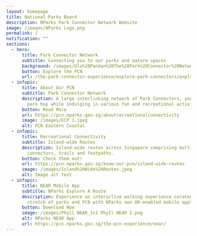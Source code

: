```yaml
---
layout: homepage
title: National Parks Board
description: NParks Park Connector Network Website
image: /images/NParks Logo.png
permalink: /
notification: ""
sections:
  - hero:
      title: Park Connector Network
      subtitle: Connecting you to our parks and nature spaces
      background: /images/Ulu%20Pandan%20The%20Park%20Connector%20Network%20Brings%20People%20Together.jpeg
      button: Explore the PCN
      url: /the-park-connector-experience/explore-park-connectors/explore/
  - infopic:
      title: About Our PCN
      subtitle: Park Connector Network
      description: A large interlinking network of Park Connectors, you can easily
        park hop while indulging in various fun and recreational activities.
      button: Read More
      url: https://pcn.nparks.gov.sg/aboutrecreationalconnectivity
      image: /images/ECP 1.jpeg
      alt: PCN Eastern Coastal
  - infopic:
      title: Recreational Connectivity
      subtitle: Island-wide Routes
      description: Island-wide routes across Singapore comprising multiple park
        connectors, trails and footpaths.
      button: Check them out!
      url: https://pcn.nparks.gov.sg/know-our-pcn/island-wide-routes
      image: /images/Island%20Wide%20Routes.jpeg
      alt: Image alt text
  - infopic:
      title: NEAR Mobile App
      subtitle: NParks Explore A Route
      description: Experience an interactive walking experience curated across 36 KM
        stretch of parks and PCN with NParks own AR-enabled mobile application!
      button: Download Now
      image: /images/Phyll NEAR_1x1 Phyll NEAR 2.png
      alt: NParks NEAR App
      url: https://pcn.nparks.gov.sg/the-pcn-experience/near/
---
```

